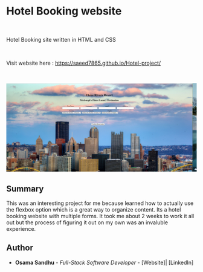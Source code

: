# Hotel Booking website

<br>

Hotel Booking site written in HTML and CSS

<br>

Visit website here : https://saeed7865.github.io/Hotel-project/

<br>

![hotel screenshot](hotel.png)

## Summary

This was an interesting project for me because learned how to actually use the flexbox option which is a great way to organize content. Its a hotel booking website with multiple forms. It took me about 2 weeks to work it all out but the process of figuring it out on my own was an invaluble experience.

## Author

-   **Osama Sandhu** - _Full-Stack Software Developer_ - [Website]| [LinkedIn]
